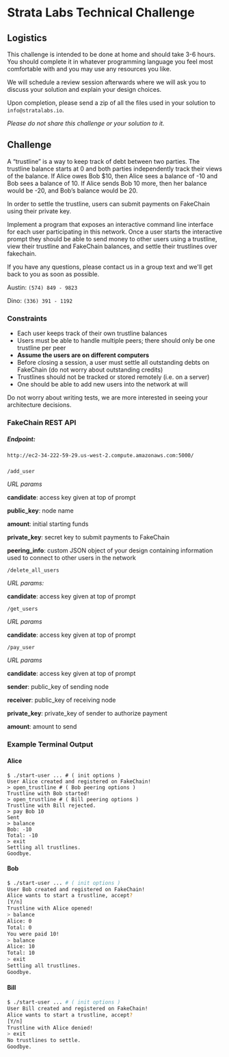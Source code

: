 
# Strata Labs Technical Challenge

## Logistics
This challenge is intended to be done at home and should take 3-6 hours. You should complete it in whatever programming language you feel most comfortable with and you may use any resources you like.

We will schedule a review session afterwards where we will ask you to discuss your solution and explain your design choices.

Upon completion, please send a zip of all the files used in your solution to ```info@stratalabs.io```.

_Please do not share this challenge or your solution to it._

## Challenge
A “trustline” is a way to keep track of debt between two parties. The trustline balance starts at 0 and both parties independently track their views of the balance. If Alice owes Bob $10, then Alice sees a balance of -10 and Bob sees a balance of 10. If Alice sends Bob 10 more, then her balance would be -20, and Bob’s balance would be 20.

In order to settle the trustline, users can submit payments on FakeChain using their private key.

Implement a program that exposes an interactive command line interface for each user participating in this network. Once a user starts the interactive prompt they should be able to send money to other users using a trustline, view their trustline and FakeChain balances, and settle their trustlines over fakechain.

If you have any questions, please contact us in a group text and we'll get back to you as soon as possible.

Austin: ```(574) 849 - 9823```

Dino: ```(336) 391 - 1192```

### Constraints

- Each user keeps track of their own trustline balances
- Users must be able to handle multiple peers; there should only be one trustline per peer
- **Assume the users are on different computers**
- Before closing a session, a user must settle all outstanding debts on FakeChain (do not worry about outstanding credits)
- Trustlines should not be tracked or stored remotely (i.e. on a server)
- One should be able to add new users into the network at will

Do not worry about writing tests, we are more interested in seeing your architecture decisions.

### FakeChain REST API

##### Endpoint: 
```http://ec2-34-222-59-29.us-west-2.compute.amazonaws.com:5000/```

##### 

```/add_user```

*URL params*

**candidate**: access key given at top of prompt

**public_key**: node name

**amount**: initial starting funds

**private_key**: secret key to submit payments to FakeChain

**peering_info**: custom JSON object of your design containing information 
used to connect to other users in the network

```/delete_all_users```

*URL params:*

**candidate**: access key given at top of prompt

```/get_users```

*URL params*

**candidate**: access key given at top of prompt

```/pay_user```

*URL params*

**candidate**: access key given at top of prompt

**sender**: public_key of sending node

**receiver**: public_key of receiving node

**private_key**: private_key of sender to authorize payment

**amount**: amount to send

### Example Terminal Output

#### Alice

```
$ ./start-user ... # ( init options )
User Alice created and registered on FakeChain!
> open_trustline # ( Bob peering options )
Trustline with Bob started!
> open_trustline # ( Bill peering options )
Trustline with Bill rejected.
> pay Bob 10
Sent
> balance 
Bob: -10
Total: -10
> exit
Settling all trustlines.
Goodbye.
```

#### Bob

```sh
$ ./start-user ... # ( init options )
User Bob created and registered on FakeChain!
Alice wants to start a trustline, accept?
[Y/n]
Trustline with Alice opened!
> balance
Alice: 0
Total: 0
You were paid 10!
> balance
Alice: 10
Total: 10
> exit
Settling all trustlines.
Goodbye.
```

#### Bill

```sh
$ ./start-user ... # ( init options )
User Bill created and registered on FakeChain!
Alice wants to start a trustline, accept?
[Y/n]
Trustline with Alice denied!
> exit
No trustlines to settle.
Goodbye.
```
